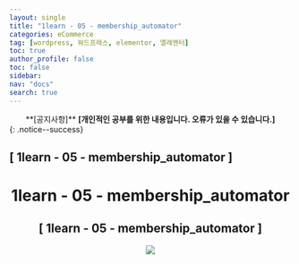 ```yaml
---
layout: single
title: "1learn - 05 - membership_automator"
categories: eCommerce
tag: [wordpress, 워드프레스, elementor, 엘레멘터]
toc: true
author_profile: false
toc: false
sidebar:
nav: "docs"
search: true
---
```


<center>**[공지사항]** <strong> [개인적인 공부를 위한 내용입니다. 오류가 있을 수 있습니다.] </strong></center>
{: .notice--success}

<h2>[ 1learn - 05 - membership_automator ]</h2>

<div align="center"><p><h1>1learn - 05 - membership_automator</h1></p></div>

<div align="center"><h2>[ 1learn - 05 - membership_automator ]</h2>
<div align="center"><img src="http://drive.google.com/uc?export=view&id=1WKdc2qsO_lqT4Sw6Z9VpfHVhBZO3aaZ7"><br><br><br></div><br>














